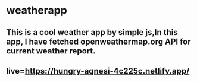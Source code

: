 # weatherapp
## This is a cool weather app  by simple js,In this app, I have fetched openweathermap.org API for current weather report.
## live=https://hungry-agnesi-4c225c.netlify.app/
